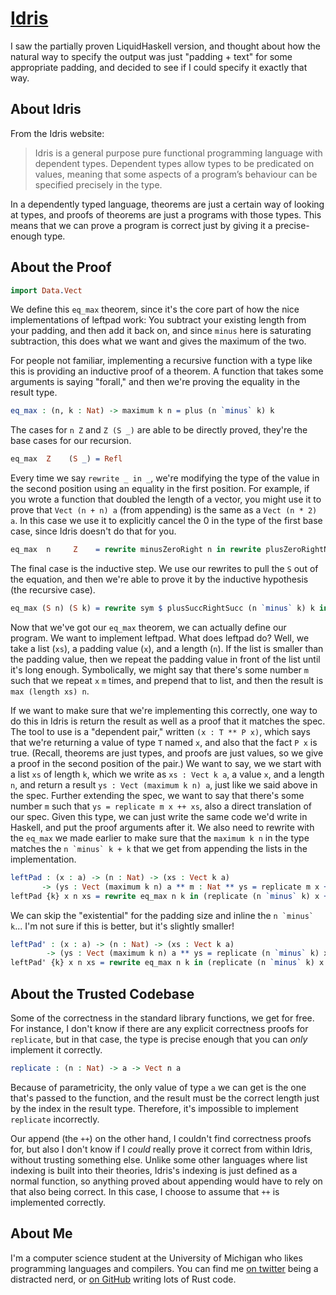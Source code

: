 # [Idris](http://www.idris-lang.org/)

I saw the partially proven LiquidHaskell version, and thought about how the natural way to specify the output was just "padding + text" for some appropriate padding, and decided to see if I could specify it exactly that way.

## About Idris

From the Idris website:

> Idris is a general purpose pure functional programming language with dependent types.
> Dependent types allow types to be predicated on values, meaning that some aspects of a program’s behaviour can be specified precisely in the type.

In a dependently typed language, theorems are just a certain way of looking at types, and proofs of theorems are just a programs with those types.
This means that we can prove a program is correct just by giving it a precise-enough type.

## About the Proof

```idris
import Data.Vect
```

We define this `eq_max` theorem, since it's the core part of how the nice implementations of leftpad work:
You subtract your existing length from your padding, and then add it back on, and since `minus` here is saturating subtraction, this does what we want and gives the maximum of the two.

For people not familiar, implementing a recursive function with a type like this is providing an inductive proof of a theorem.
A function that takes some arguments is saying "forall," and then we're proving the equality in the result type.

```idris
eq_max : (n, k : Nat) -> maximum k n = plus (n `minus` k) k
```

The cases for `n Z` and `Z (S _)` are able to be directly proved, they're the base cases for our recursion.

```idris
eq_max  Z    (S _) = Refl
```

Every time we say `rewrite _ in _`, we're modifying the type of the value in the second position using an equality in the first position.
For example, if you wrote a function that doubled the length of a vector, you might use it to prove that `Vect (n + n) a` (from appending) is the same as a `Vect (n * 2) a`.
In this case we use it to explicitly cancel the 0 in the type of the first base case, since Idris doesn't do that for you.

```idris
eq_max  n     Z    = rewrite minusZeroRight n in rewrite plusZeroRightNeutral n in Refl
```

The final case is the inductive step.
We use our rewrites to pull the `S` out of the equation, and then we're able to prove it by the inductive hypothesis (the recursive case).

```idris
eq_max (S n) (S k) = rewrite sym $ plusSuccRightSucc (n `minus` k) k in rewrite eq_max n k in Refl
```

Now that we've got our `eq_max` theorem, we can actually define our program.
We want to implement leftpad.
What does leftpad do?
Well, we take a list (`xs`), a padding value (`x`), and a length (`n`).
If the list is smaller than the padding value, then we repeat the padding value in front of the list until it's long enough.
Symbolically, we might say that there's some number `m` such that we repeat `x` `m` times, and prepend that to list, and then the result is `max (length xs) n`.

If we want to make sure that we're implementing this correctly, one way to do this in Idris is return the result as well as a proof that it matches the spec.
The tool to use is a "dependent pair," written `(x : T ** P x)`, which says that we're returning a value of type `T` named `x`, and also that the fact `P x` is true.
(Recall, theorems are just types, and proofs are just values, so we give a proof in the second position of the pair.)
We want to say, we we start with a list `xs` of length `k`, which we write as `xs : Vect k a`, a value `x`, and a length `n`, and return a result `ys : Vect (maximum k n) a`, just like we said above in the spec.
Further extending the spec, we want to say that there's some number `m` such that `ys = replicate m x ++ xs`, also a direct translation of our spec.
Given this type, we can just write the same code we'd write in Haskell, and put the proof arguments after it.
We also need to rewrite with the `eq_max` we made earlier to make sure that the `maximum k n` in the type matches the ``n `minus` k + k`` that we get from appending the lists in the implementation.

```idris
leftPad : (x : a) -> (n : Nat) -> (xs : Vect k a)
       -> (ys : Vect (maximum k n) a ** m : Nat ** ys = replicate m x ++ xs)
leftPad {k} x n xs = rewrite eq_max n k in (replicate (n `minus` k) x ++ xs ** n `minus` k ** Refl)
```

We can skip the "existential" for the padding size and inline the ``n `minus` k``...
I'm not sure if this is better, but it's slightly smaller!

```idris
leftPad' : (x : a) -> (n : Nat) -> (xs : Vect k a)
        -> (ys : Vect (maximum k n) a ** ys = replicate (n `minus` k) x ++ xs)
leftPad' {k} x n xs = rewrite eq_max n k in (replicate (n `minus` k) x ++ xs ** Refl)
```

## About the Trusted Codebase

Some of the correctness in the standard library functions, we get for free.
For instance, I don't know if there are any explicit correctness proofs for `replicate`, but in that case, the type is precise enough that you can *only* implement it correctly.

```idris
replicate : (n : Nat) -> a -> Vect n a
```

Because of parametricity, the only value of type `a` we can get is the one that's passed to the function, and the result must be the correct length just by the index in the result type.
Therefore, it's impossible to implement `replicate` incorrectly.

Our append (the `++`) on the other hand, I couldn't find correctness proofs for, but also I don't know if I *could* really prove it correct from within Idris, without trusting something else.
Unlike some other languages where list indexing is built into their theories, Idris's indexing is just defined as a normal function, so anything proved about appending would have to rely on that also being correct.
In this case, I choose to assume that `++` is implemented correctly.

## About Me

I'm a computer science student at the University of Michigan who likes programming languages and compilers.
You can find me [on twitter](https://twitter.com/porglezomp) being a distracted nerd, or [on GitHub](https://github.com/porglezomp/) writing lots of Rust code.

